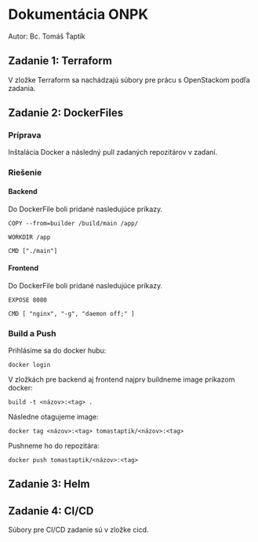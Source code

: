 # Dokumentácia ONPK
Autor: Bc. Tomáš Ťaptík

## Zadanie 1: Terraform

V zložke Terraform sa nachádzajú súbory pre prácu s OpenStackom podľa zadania.

## Zadanie 2: DockerFiles

### Príprava
Inštalácia Docker a následný pull zadaných repozitárov v zadaní.

### Riešenie

#### Backend

Do DockerFile boli pridané nasledujúce príkazy.
```
COPY --from=builder /build/main /app/  
```
```
WORKDIR /app    
```
```                       
CMD ["./main"]
```
#### Frontend

Do DockerFile boli pridané nasledujúce príkazy.
```
EXPOSE 8080
```
```
CMD [ "nginx", "-g", "daemon off;" ]
```

### Build a Push

Prihlásime sa do docker hubu:
 ```
 docker login
 ```
V zložkách pre backend aj frontend najprv buildneme image príkazom docker:
 ```
 build -t <názov>:<tag> .
 ```
Následne otagujeme image:
 ```
 docker tag <názov>:<tag> tomastaptik/<názov>:<tag>
 ```
Pushneme ho do repozitára:
 ```
 docker push tomastaptik/<názov>:<tag>
 ```
## Zadanie 3: Helm

## Zadanie 4: CI/CD

Súbory pre CI/CD zadanie sú v zložke cicd.